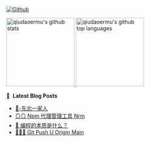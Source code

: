 [![Github](https://img.shields.io/github/followers/qiudaoermu?label=Follow&style=social)](https://github.com/qiudaoermu)

<a href="https://github.com/qiudaoermu">
  <img height="180em" src="https://github-readme-stats.vercel.app/api?username=qiudaoermu&show_icons=true&count_private=true" alt="qiudaoermu's github stats" />
  <img height="180em" src="https://github-readme-stats.vercel.app/api/top-langs/?username=qiudaoermu&layout=compact" alt="qiudaoermu's github top languages" />
</a>
<br/>

<!--
** qiudaoermu / qiudaoermu ** is a ✨ _special_ ✨ repository because its`README.md`(this file) appears on your GitHub profile.

Here are some ideas to get you started:

  - 🔭 I’m currently working on ...
- 🌱 I’m currently learning ...
- 👯 I’m looking to collaborate on ...
- 🤔 I’m looking for help with ...
- 💬 Ask me about ...
- 📫 How to reach me: ...
- 😄 Pronouns: ...
- ⚡ Fun fact: ...
-->

📕 &nbsp;**Latest Blog Posts**

<!-- BLOG-POST-LIST:START -->
- [🎉-东北一家人](https://qiudaoermu.github.io//2021/10/21/%E4%B8%9C%E5%8C%97%E5%AE%B6%E4%BA%BA/)
- [🪞🪞 Npm 代理管理工具    Nrm](https://qiudaoermu.github.io//2021/10/21/npm-%E4%BB%A3%E7%90%86%E7%AE%A1%E7%90%86%E5%B7%A5%E5%85%B7-nrm/)
- [🧬 编程的本质是什么？](https://qiudaoermu.github.io//2021/10/21/%E7%BC%96%E7%A8%8B%E7%9A%84%E6%9C%AC%E8%B4%A8%E6%98%AF%E4%BB%80%E4%B9%88/)
- [🧈🥞🥛 Git Push  U Origin Main](https://qiudaoermu.github.io//2021/10/21/git-push-u-origin-main/)
<!-- BLOG-POST-LIST:END -->


